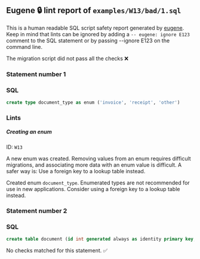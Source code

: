 ## Eugene 🔒 lint report of `examples/W13/bad/1.sql`

This is a human readable SQL script safety report generated by [eugene](https://github.com/kaaveland/eugene). Keep in mind that lints can be ignored by adding a `-- eugene: ignore E123` comment to the SQL statement or by passing --ignore E123 on the command line.

The migration script did not pass all the checks ❌

### Statement number 1

### SQL

```sql
create type document_type as enum ('invoice', 'receipt', 'other')
```

### Lints

##### Creating an enum

ID: `W13`

A new enum was created. Removing values from an enum requires difficult migrations, and associating more data with an enum value is difficult. A safer way is: Use a foreign key to a lookup table instead.

Created enum `document_type`. Enumerated types are not recommended for use in new applications. Consider using a foreign key to a lookup table instead.

### Statement number 2

### SQL

```sql
create table document (id int generated always as identity primary key, type document_type)
```

No checks matched for this statement. ✅

